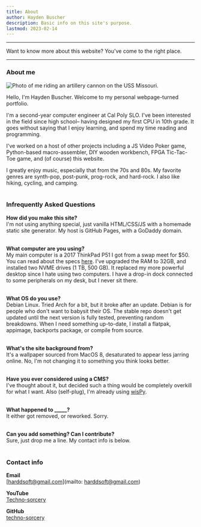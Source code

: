 ```yaml
---
title: About
author: Hayden Buscher
description: Basic info on this site's purpose.
lastmod: 2023-02-14
---
```


<div class="border header">
<hr>
<p>Want to know more about this website? You've come to the right place.
</p>
<hr>
</div>

### About me
<p><img style="max-height:225px" src="img/me.png" alt="Photo of me riding an artillery cannon on the USS Missouri."></p>

Hello, I'm Hayden Buscher. Welcome to my personal webpage-turned portfolio.

I'm a second-year computer engineer at Cal Poly SLO. I've been interested in the field since high school– having designed my first CPU in 10th grade. It goes without saying that I enjoy learning, and spend my time reading and programming.

I've worked on a host of other projects including a JS Video Poker game, Python-based macro-assembler, DIY wooden workbench, FPGA Tic-Tac-Toe game, and (of course) this website.

I greatly enjoy music, especially that from the 70s and 80s. My favorite genres are synth-pop, post-punk, prog-rock, and hard-rock. I also like hiking, cycling, and camping.<br><br>

### Infrequently Asked Questions

**How did you make this site?**  
I'm not using anything special, just vanilla HTML/CSS/JS with a homemade static site generator. My host is GitHub Pages, with a GoDaddy domain.<br><br>

**What computer are you using?**  
My main computer is a 2017 ThinkPad P51 I got from a swap meet for $50. You can read about the specs [here](../coolstuff/computers.html). I've upgraded the RAM to 32GB, and installed two NVME drives (1 TB, 500 GB). It replaced my more powerful desktop since I hate using two computers. I have a drop-in dock connected to some peripherals on my desk, but I never sit there.<br><br>

**What OS do you use?**  
Debian Linux. Tried Arch for a bit, but it broke after an update. Debian is for people who don't want to babysit their OS. The stable repo doesn't get updated until the next version is fully tested, preventing random breakdowns. When I need something up-to-date, I install a flatpak, appimage, backports package, or compile from source.<br><br>

**What's the site background from?**  
It's a wallpaper sourced from MacOS 8, desaturated to appear less jarring online. No, I'm not changing it to something you think looks better.<br><br>

**Have you ever considered using a CMS?**  
I've thought about it, but decided such a thing would be completely overkill for what I want. Also (self-plug), I'm already using [wisPy](/projects/wispy.html).<br><br>

**What happened to _____?**  
It either got removed, or reworked. Sorry.<br><br>

**Can you add something? Can I contribute?**  
Sure, just drop me a line. My contact info is below.<br><br>

### Contact info

**Email**<br>
[harddsoft@gmail.com](mailto: harddsoft@gmail.com)

**YouTube**<br>
[Techno-sorcery](https://www.youtube.com/channel/UC0kihtgYtJHA7ZHQloiz2jA)

**GitHub**<br>
[techno-sorcery](https://github.com/techno-sorcery)
